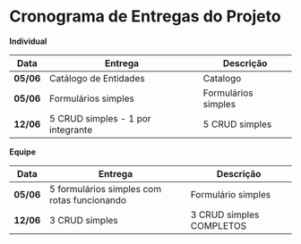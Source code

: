 # Cronograma de Entregas do Projeto


**Individual**

| Data         | Entrega                                                                 | Descrição |
|--------------|-------------------------------------------------------------------------|---------------------|
| **05/06**    | Catálogo de Entidades                          | Catalogo           |
| **05/06**    | Formulários simples                          | Formulários simples           |
| **12/06**    | 5 CRUD simples - 1 por integrante                     | 5 CRUD simples           |



**Equipe**

| Data         | Entrega                                                                 | Descrição |
|--------------|-------------------------------------------------------------------------|---------------------|
| **05/06**    | 5 formulários simples com rotas funcionando                          | Formulário simples           |
| **12/06**    | 3 CRUD simples                          | 3 CRUD simples COMPLETOS           |
